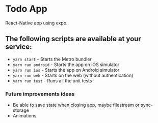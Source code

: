 # Todo App

React-Native app using expo.

## The following scripts are available at your service:

- `yarn start` - Starts the Metro bundler
- `yarn run android` - Starts the app on iOS simulator
- `yarn run ios` - Starts the app on Android simulator
- `yarn run web` - Starts on the web (without authentication)
- `yarn run test` - Runs all the unit tests

### Future improvements ideas

- Be able to save state when closing app, maybe filestream or sync-storage
- Animations
